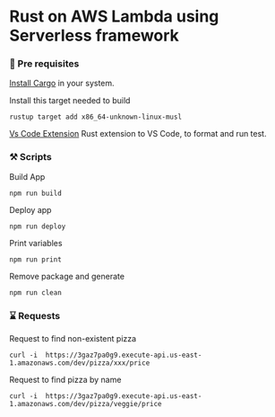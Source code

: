 # Rust on AWS Lambda using Serverless framework

### 📌 Pre requisites

[Install Cargo](https://doc.rust-lang.org/cargo/getting-started/installation.html) in your system.

Install this target needed to build

```
rustup target add x86_64-unknown-linux-musl
```

[Vs Code Extension](https://marketplace.visualstudio.com/items?itemName=1YiB.rust-bundle) Rust extension to VS Code, to format and run test.

### ⚒️ Scripts

Build App

```
npm run build
```

Deploy app

```
npm run deploy
```

Print variables

```
npm run print
```

Remove package and generate

```
npm run clean
```

### ⌛ Requests

Request to find non-existent pizza

```
curl -i  https://3gaz7pa0g9.execute-api.us-east-1.amazonaws.com/dev/pizza/xxx/price
```

Request to find pizza by name

```
curl -i  https://3gaz7pa0g9.execute-api.us-east-1.amazonaws.com/dev/pizza/veggie/price
```
